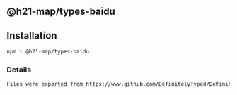 ## @h21-map/types-baidu

## Installation
```bash
npm i @h21-map/types-baidu
```
### Details
```bash
Files were exported from https://www.github.com/DefinitelyTyped/DefinitelyTyped
```
